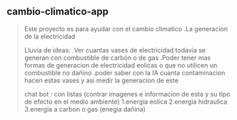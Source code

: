 ## cambio-climatico-app
>Este proyecto es para ayudar con el cambio climatico
>.La generacion de la electricidad 
>
>Lluvia de ideas:
>.Ver cuantas vases de electricidad todavia se generan con combustible de carbón o de gas 
>.Poder tener mas formas de generacion de electricidad eolicas o que no utilicen un combustible no dañino
>.poder saber con la IA cuanta contaminacion hacen estas vases y asi medir la generacion de este
>
>
>chat bot : con listas (contrar imagenes e informacion de esta y su tipo de efecto en el medio ambiente)
>1.energia eolica
>2.energia hidraulica
>3.energia a carbon o gas (enegia dañina)
>

